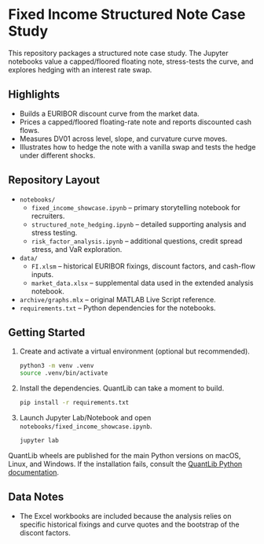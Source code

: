 # Fixed Income Structured Note Case Study

This repository packages a structured note case study.  The Jupyter notebooks value a capped/floored floating note, stress-tests the curve, and explores hedging with an interest rate swap.

## Highlights
- Builds a EURIBOR discount curve from the market data.
- Prices a capped/floored floating-rate note and reports discounted cash flows.
- Measures DV01 across level, slope, and curvature curve moves.
- Illustrates how to hedge the note with a vanilla swap and tests the hedge under different shocks.

## Repository Layout
- `notebooks/`
  - `fixed_income_showcase.ipynb` – primary storytelling notebook for recruiters.
  - `structured_note_hedging.ipynb` – detailed supporting analysis and stress testing.
  - `risk_factor_analysis.ipynb` – additional questions, credit spread stress, and VaR exploration.
- `data/`
  - `FI.xlsm` – historical EURIBOR fixings, discount factors, and cash-flow inputs.
  - `market_data.xlsx` – supplemental data used in the extended analysis notebook.
- `archive/graphs.mlx` – original MATLAB Live Script reference.
- `requirements.txt` – Python dependencies for the notebooks.

## Getting Started
1. Create and activate a virtual environment (optional but recommended).
   ```bash
   python3 -m venv .venv
   source .venv/bin/activate
   ```
2. Install the dependencies. QuantLib can take a moment to build.
   ```bash
   pip install -r requirements.txt
   ```
3. Launch Jupyter Lab/Notebook and open `notebooks/fixed_income_showcase.ipynb`.
   ```bash
   jupyter lab
   ```

QuantLib wheels are published for the main Python versions on macOS, Linux, and Windows. If the installation fails, consult the [QuantLib Python documentation](https://quantlib-python-docs.readthedocs.io/en/latest/installation.html).

## Data Notes
- The Excel workbooks are included because the analysis relies on specific historical fixings and curve quotes and the bootstrap of the discont factors.

